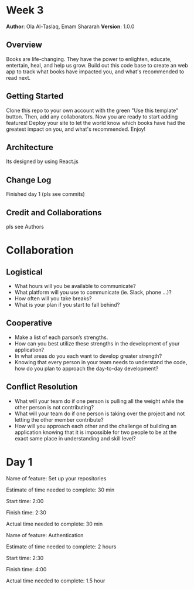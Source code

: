 
# Week 3 

**Author**: Ola Al-Taslaq, Emam Shararah 
**Version**: 1.0.0 

## Overview
Books are life-changing. They have the power to enlighten, educate, entertain, heal, and help us grow. Build out this code base to create an web app to track what books have impacted you, and what's recommended to read next.

## Getting Started

Clone this repo to your own account with the green "Use this template" button. Then, add any collaborators. Now you are ready to start adding features! Deploy your site to let the world know which books have had the greatest impact on you, and what's recommended. Enjoy!

## Architecture

Its designed by using React.js 

## Change Log

Finished day 1  (pls see commits)

## Credit and Collaborations

pls see Authors









# Collaboration 


## Logistical

* What hours will you be available to communicate?
* What platform will you use to communicate (ie. Slack, phone …)?
* How often will you take breaks?
* What is your plan if you start to fall behind?

## Cooperative

* Make a list of each parson’s strengths.
* How can you best utilize these strengths in the development of your application?
* In what areas do you each want to develop greater strength?
* Knowing that every person in your team needs to understand the code, how do you plan to approach the day-to-day development?

## Conflict Resolution

* What will your team do if one person is pulling all the weight while the other person is not contributing?
* What will your team do if one person is taking over the project and not letting the other member contribute?
* How will you approach each other and the challenge of building an application knowing that it is impossible for two people to be at the exact same place in understanding and skill level?



# Day 1 


Name of feature: Set up your repositories

Estimate of time needed to complete: 30 min

Start time: 2:00

Finish time: 2:30

Actual time needed to complete: 30 min




Name of feature: Authentication

Estimate of time needed to complete: 2 hours 

Start time: 2:30

Finish time: 4:00

Actual time needed to complete: 1.5 hour
